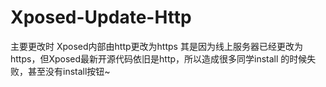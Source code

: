 # Xposed-Update-Http
主要更改时 Xposed内部由http更改为https
其是因为线上服务器已经更改为https，但Xposed最新开源代码依旧是http，所以造成很多同学install 的时候失败，甚至没有install按钮~ 
